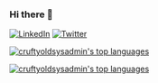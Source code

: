 ### Hi there 👋

<!--
**cruftyoldsysadmin/cruftyoldsysadmin** is a ✨ _special_ ✨ repository because its `README.md` (this file) appears on your GitHub profile.

Here are some ideas to get you started:

- 🔭 I’m currently working on ...
- 🌱 I’m currently learning ...
- 👯 I’m looking to collaborate on ...
- 🤔 I’m looking for help with ...
- 💬 Ask me about ...
- 📫 How to reach me: ...
- 😄 Pronouns: ...
- ⚡ Fun fact: ...
-->

[![LinkedIn](https://img.shields.io/badge/linkedin-%230077B5.svg?style=for-the-badge&logo=linkedin&logoColor=white)](https://www.linkedin.com/in/cruftyoldsysadmin)
[![Twitter](https://img.shields.io/badge/NomadicDrummer-%231DA1F2.svg?style=for-the-badge&logo=Twitter&logoColor=white)](https://twitter.com/NomadicDrummer)

[![cruftyoldsysadmin's top languages](https://github-readme-stats.vercel.app/api/top-langs/?username=cruftyoldsysadmin&theme=blue-green)](https://github.com/anuraghazra/github-readme-stats)

[![cruftyoldsysadmin's top languages](https://github-readme-stats.vercel.app/api/top-langs/?username=cruftyoldsysadmin&theme=blue-green)](https://github.com/anuraghazra/github-readme-stats)


